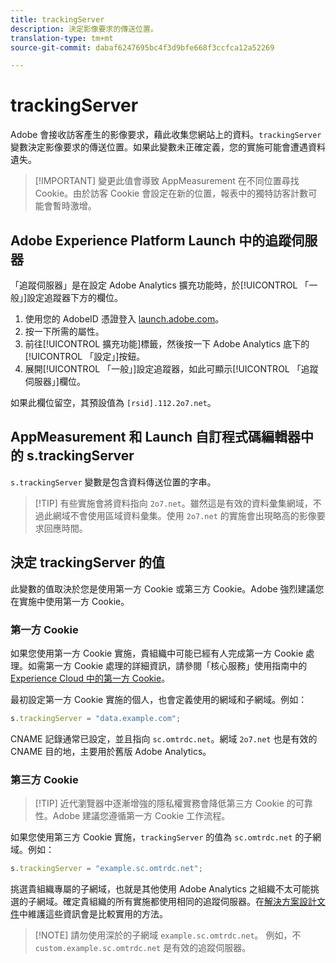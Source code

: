 ```yaml
---
title: trackingServer
description: 決定影像要求的傳送位置。
translation-type: tm+mt
source-git-commit: dabaf6247695bc4f3d9bfe668f3ccfca12a52269

---
```



# trackingServer

Adobe 會接收訪客產生的影像要求，藉此收集您網站上的資料。`trackingServer` 變數決定影像要求的傳送位置。如果此變數未正確定義，您的實施可能會遭遇資料遺失。

>[!IMPORTANT] 變更此值會導致 AppMeasurement 在不同位置尋找 Cookie。由於訪客 Cookie 會設定在新的位置，報表中的獨特訪客計數可能會暫時激增。

## Adobe Experience Platform Launch 中的追蹤伺服器

「追蹤伺服器」是在設定 Adobe Analytics 擴充功能時，於[!UICONTROL 「一般」]設定追蹤器下方的欄位。

1. 使用您的 AdobeID 憑證登入 [launch.adobe.com](https://launch.adobe.com)。
2. 按一下所需的屬性。
3. 前往[!UICONTROL 擴充功能]標籤，然後按一下 Adobe Analytics 底下的[!UICONTROL 「設定」]按鈕。
4. 展開[!UICONTROL 「一般」]設定追蹤器，如此可顯示[!UICONTROL 「追蹤伺服器」]欄位。

如果此欄位留空，其預設值為 `[rsid].112.2o7.net`。

## AppMeasurement 和 Launch 自訂程式碼編輯器中的 s.trackingServer

`s.trackingServer` 變數是包含資料傳送位置的字串。

>[!TIP] 有些實施會將資料指向 `2o7.net`。雖然這是有效的資料彙集網域，不過此網域不會使用區域資料彙集。使用 `2o7.net` 的實施會出現略高的影像要求回應時間。

## 決定 trackingServer 的值

此變數的值取決於您是使用第一方 Cookie 或第三方 Cookie。Adobe 強烈建議您在實施中使用第一方 Cookie。

### 第一方 Cookie

如果您使用第一方 Cookie 實施，貴組織中可能已經有人完成第一方 Cookie 處理。如需第一方 Cookie 處理的詳細資訊，請參閱「核心服務」使用指南中的 [Experience Cloud 中的第一方 Cookie](https://docs.adobe.com/content/help/zh-Hant/core-services/interface/ec-cookies/cookies-first-party.html)。

最初設定第一方 Cookie 實施的個人，也會定義使用的網域和子網域。例如：

```js
s.trackingServer = "data.example.com";
```

CNAME 記錄通常已設定，並且指向 `sc.omtrdc.net`。網域 `2o7.net` 也是有效的 CNAME 目的地，主要用於舊版 Adobe Analytics。

### 第三方 Cookie

>[!TIP] 近代瀏覽器中逐漸增強的隱私權實務會降低第三方 Cookie 的可靠性。Adobe 建議您遵循第一方 Cookie 工作流程。

如果您使用第三方 Cookie 實施，`trackingServer` 的值為 `sc.omtrdc.net` 的子網域。例如：

```js
s.trackingServer = "example.sc.omtrdc.net";
```

挑選貴組織專屬的子網域，也就是其他使用 Adobe Analytics 之組織不太可能挑選的子網域。確定貴組織的所有實施都使用相同的追蹤伺服器。在[解決方案設計文件](../../prepare/solution-design.md)中維護這些資訊會是比較實用的方法。

>[!NOTE] 請勿使用深於的子網域 `example.sc.omtrdc.net`。 例如，不 `custom.example.sc.omtrdc.net` 是有效的追蹤伺服器。
